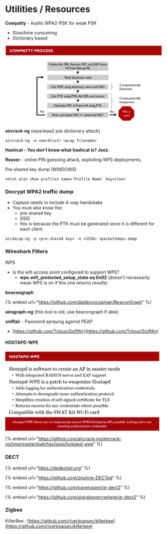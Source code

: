 # Utilities / Resources

**Cowpatty** - Audits WPA2-PSK for weak PSK

* Slow/time consuming
* Dictionary based

![](<../../.gitbook/assets/image (36).png>)

**aircrack-ng** (wpa/wpa2 psk dictionary attack)

```
aircrack-ng -w <wordlist> <pcap filename>
```

**Hashcat - You don't know what hashcat is? Jeez.**

**Reaver** - online PIN guessing attack, exploiting WPS deployments.



Pre-shared key dump (WINDOWS)

```
netsh wlan show profiles name='Profile Name' key=clear
```

### Decrypt WPA2 traffic dump

* Capture needs to include 4-way handshake
* You must also know the:
  * pre-shared key
  * SSID
  * this is because the PTK must be generated since it is different for each client

```
airdecap-ng -p <pre-shared key> -e <SSID> <packetdump>.dump
```

### Wireshark Filters

WPS&#x20;

* Is the wifi access point configured to support WPS?&#x20;
  * **wps.wifi\_protected\_setup\_state eq 0x02** (doesn't necessarily mean WPS is on if this one returns results)

**beacongraph**

{% embed url="https://github.com/daddycocoaman/BeaconGraph" %}

**airograph-ng** (this tool is old, use beacongraph if able)

**sniffair** - Password spraying against PEAP

* [https://github.com/Tylous/SniffAir](https://github.com/Tylous/SniffAir)

#### HOSTAPD-WPE

![](<../../.gitbook/assets/image (86).png>)

{% embed url="https://github.com/aircrack-ng/aircrack-ng/tree/master/patches/wpe/hostapd-wpe" %}

### DECT

{% embed url="https://dedected.org" %}

{% embed url="https://github.com/znuh/re-DECTed" %}

{% embed url="https://github.com/pavelyazev/gr-dect2" %}

{% embed url="https://github.com/signalseverywhere/gr-dect2" %}

### Zigbee

KillerBee : [https://github.com/riverloopsec/killerbee](https://github.com/riverloopsec/killerbee)

